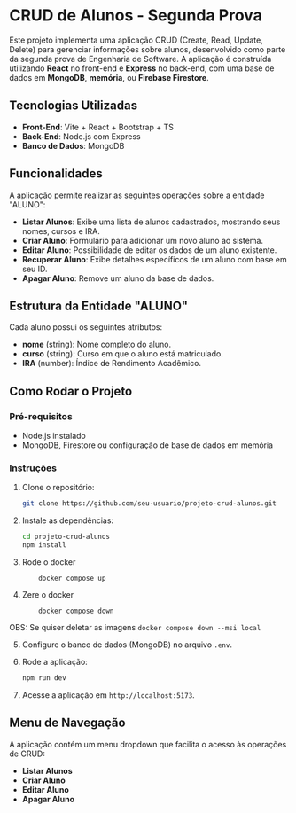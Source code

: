 # CRUD de Alunos - Segunda Prova

Este projeto implementa uma aplicação CRUD (Create, Read, Update, Delete) para gerenciar informações sobre alunos, desenvolvido como parte da segunda prova de Engenharia de Software. A aplicação é construída utilizando **React** no front-end e **Express** no back-end, com uma base de dados em **MongoDB**, **memória**, ou **Firebase Firestore**.

## Tecnologias Utilizadas

- **Front-End**: Vite + React + Bootstrap + TS
- **Back-End**: Node.js com Express
- **Banco de Dados**: MongoDB

## Funcionalidades

A aplicação permite realizar as seguintes operações sobre a entidade "ALUNO":

- **Listar Alunos**: Exibe uma lista de alunos cadastrados, mostrando seus nomes, cursos e IRA.
- **Criar Aluno**: Formulário para adicionar um novo aluno ao sistema.
- **Editar Aluno**: Possibilidade de editar os dados de um aluno existente.
- **Recuperar Aluno**: Exibe detalhes específicos de um aluno com base em seu ID.
- **Apagar Aluno**: Remove um aluno da base de dados.

## Estrutura da Entidade "ALUNO"

Cada aluno possui os seguintes atributos:

- **nome** (string): Nome completo do aluno.
- **curso** (string): Curso em que o aluno está matriculado.
- **IRA** (number): Índice de Rendimento Acadêmico.

## Como Rodar o Projeto

### Pré-requisitos

- Node.js instalado
- MongoDB, Firestore ou configuração de base de dados em memória

### Instruções

1. Clone o repositório:

    ```bash
    git clone https://github.com/seu-usuario/projeto-crud-alunos.git
    ```

2. Instale as dependências:

    ```bash
    cd projeto-crud-alunos
    npm install
    ```
3. Rode o docker
    ```
        docker compose up
    ```
4. Zere o docker
    ```
        docker compose down
    ```
OBS: Se quiser deletar as imagens
    ```
        docker compose down --msi local
    ```

5. Configure o banco de dados (MongoDB) no arquivo `.env`.

6. Rode a aplicação:

    ```bash
    npm run dev
    ```
7. Acesse a aplicação em `http://localhost:5173`.

## Menu de Navegação

A aplicação contém um menu dropdown que facilita o acesso às operações de CRUD:

- **Listar Alunos**
- **Criar Aluno**
- **Editar Aluno**
- **Apagar Aluno**
